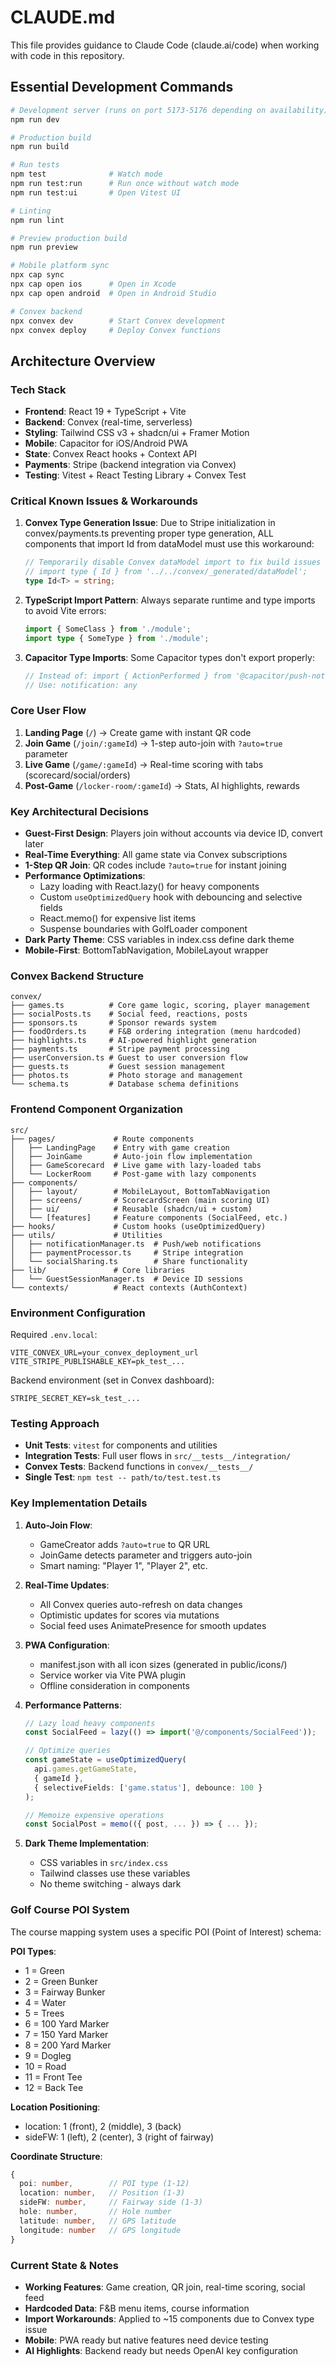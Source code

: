 # CLAUDE.md

This file provides guidance to Claude Code (claude.ai/code) when working with code in this repository.

## Essential Development Commands

```bash
# Development server (runs on port 5173-5176 depending on availability)
npm run dev

# Production build
npm run build

# Run tests
npm test              # Watch mode
npm run test:run      # Run once without watch mode
npm run test:ui       # Open Vitest UI

# Linting
npm run lint

# Preview production build
npm run preview

# Mobile platform sync
npx cap sync
npx cap open ios      # Open in Xcode
npx cap open android  # Open in Android Studio

# Convex backend
npx convex dev        # Start Convex development
npx convex deploy     # Deploy Convex functions
```

## Architecture Overview

### Tech Stack
- **Frontend**: React 19 + TypeScript + Vite
- **Backend**: Convex (real-time, serverless)
- **Styling**: Tailwind CSS v3 + shadcn/ui + Framer Motion
- **Mobile**: Capacitor for iOS/Android PWA
- **State**: Convex React hooks + Context API
- **Payments**: Stripe (backend integration via Convex)
- **Testing**: Vitest + React Testing Library + Convex Test

### Critical Known Issues & Workarounds

1. **Convex Type Generation Issue**: Due to Stripe initialization in convex/payments.ts preventing proper type generation, ALL components that import Id from dataModel must use this workaround:
   ```typescript
   // Temporarily disable Convex dataModel import to fix build issues
   // import type { Id } from '../../convex/_generated/dataModel';
   type Id<T> = string;
   ```

2. **TypeScript Import Pattern**: Always separate runtime and type imports to avoid Vite errors:
   ```typescript
   import { SomeClass } from './module';
   import type { SomeType } from './module';
   ```

3. **Capacitor Type Imports**: Some Capacitor types don't export properly:
   ```typescript
   // Instead of: import { ActionPerformed } from '@capacitor/push-notifications';
   // Use: notification: any
   ```

### Core User Flow

1. **Landing Page** (`/`) → Create game with instant QR code
2. **Join Game** (`/join/:gameId`) → 1-step auto-join with `?auto=true` parameter
3. **Live Game** (`/game/:gameId`) → Real-time scoring with tabs (scorecard/social/orders)
4. **Post-Game** (`/locker-room/:gameId`) → Stats, AI highlights, rewards

### Key Architectural Decisions

- **Guest-First Design**: Players join without accounts via device ID, convert later
- **Real-Time Everything**: All game state via Convex subscriptions
- **1-Step QR Join**: QR codes include `?auto=true` for instant joining
- **Performance Optimizations**:
  - Lazy loading with React.lazy() for heavy components
  - Custom `useOptimizedQuery` hook with debouncing and selective fields
  - React.memo() for expensive list items
  - Suspense boundaries with GolfLoader component
- **Dark Party Theme**: CSS variables in index.css define dark theme
- **Mobile-First**: BottomTabNavigation, MobileLayout wrapper

### Convex Backend Structure

```
convex/
├── games.ts          # Core game logic, scoring, player management
├── socialPosts.ts    # Social feed, reactions, posts
├── sponsors.ts       # Sponsor rewards system
├── foodOrders.ts     # F&B ordering integration (menu hardcoded)
├── highlights.ts     # AI-powered highlight generation
├── payments.ts       # Stripe payment processing
├── userConversion.ts # Guest to user conversion flow
├── guests.ts         # Guest session management
├── photos.ts         # Photo storage and management
└── schema.ts         # Database schema definitions
```

### Frontend Component Organization

```
src/
├── pages/             # Route components
│   ├── LandingPage    # Entry with game creation
│   ├── JoinGame       # Auto-join flow implementation
│   ├── GameScorecard  # Live game with lazy-loaded tabs
│   └── LockerRoom     # Post-game with lazy components
├── components/
│   ├── layout/        # MobileLayout, BottomTabNavigation
│   ├── screens/       # ScorecardScreen (main scoring UI)
│   ├── ui/            # Reusable (shadcn/ui + custom)
│   └── [features]     # Feature components (SocialFeed, etc.)
├── hooks/             # Custom hooks (useOptimizedQuery)
├── utils/             # Utilities
│   ├── notificationManager.ts  # Push/web notifications
│   ├── paymentProcessor.ts     # Stripe integration
│   └── socialSharing.ts        # Share functionality
├── lib/               # Core libraries
│   └── GuestSessionManager.ts  # Device ID sessions
└── contexts/          # React contexts (AuthContext)
```

### Environment Configuration

Required `.env.local`:
```
VITE_CONVEX_URL=your_convex_deployment_url
VITE_STRIPE_PUBLISHABLE_KEY=pk_test_...
```

Backend environment (set in Convex dashboard):
```
STRIPE_SECRET_KEY=sk_test_...
```

### Testing Approach

- **Unit Tests**: `vitest` for components and utilities
- **Integration Tests**: Full user flows in `src/__tests__/integration/`
- **Convex Tests**: Backend functions in `convex/__tests__/`
- **Single Test**: `npm test -- path/to/test.test.ts`

### Key Implementation Details

1. **Auto-Join Flow**: 
   - GameCreator adds `?auto=true` to QR URL
   - JoinGame detects parameter and triggers auto-join
   - Smart naming: "Player 1", "Player 2", etc.

2. **Real-Time Updates**:
   - All Convex queries auto-refresh on data changes
   - Optimistic updates for scores via mutations
   - Social feed uses AnimatePresence for smooth updates

3. **PWA Configuration**:
   - manifest.json with all icon sizes (generated in public/icons/)
   - Service worker via Vite PWA plugin
   - Offline consideration in components

4. **Performance Patterns**:
   ```typescript
   // Lazy load heavy components
   const SocialFeed = lazy(() => import('@/components/SocialFeed'));
   
   // Optimize queries
   const gameState = useOptimizedQuery(
     api.games.getGameState,
     { gameId },
     { selectiveFields: ['game.status'], debounce: 100 }
   );
   
   // Memoize expensive operations
   const SocialPost = memo(({ post, ... }) => { ... });
   ```

5. **Dark Theme Implementation**:
   - CSS variables in `src/index.css`
   - Tailwind classes use these variables
   - No theme switching - always dark

### Golf Course POI System

The course mapping system uses a specific POI (Point of Interest) schema:

**POI Types**:
- 1 = Green
- 2 = Green Bunker
- 3 = Fairway Bunker
- 4 = Water
- 5 = Trees
- 6 = 100 Yard Marker
- 7 = 150 Yard Marker
- 8 = 200 Yard Marker
- 9 = Dogleg
- 10 = Road
- 11 = Front Tee
- 12 = Back Tee

**Location Positioning**:
- location: 1 (front), 2 (middle), 3 (back)
- sideFW: 1 (left), 2 (center), 3 (right of fairway)

**Coordinate Structure**:
```typescript
{
  poi: number,        // POI type (1-12)
  location: number,   // Position (1-3)
  sideFW: number,     // Fairway side (1-3)
  hole: number,       // Hole number
  latitude: number,   // GPS latitude
  longitude: number   // GPS longitude
}
```

### Current State & Notes

- **Working Features**: Game creation, QR join, real-time scoring, social feed
- **Hardcoded Data**: F&B menu items, course information
- **Import Workarounds**: Applied to ~15 components due to Convex type issue
- **Mobile**: PWA ready but native features need device testing
- **AI Highlights**: Backend ready but needs OpenAI key configuration